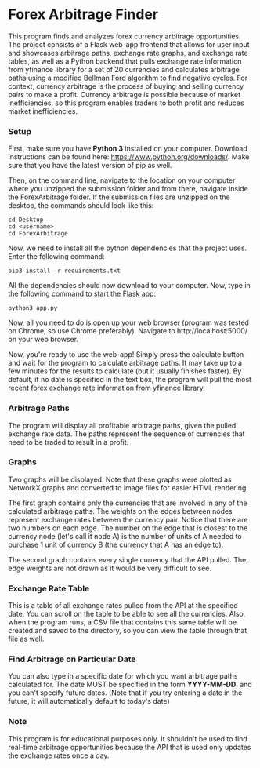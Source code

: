 # Forex Arbitrage Finder

This program finds and analyzes forex currency arbitrage opportunities.
The project consists of a Flask web-app frontend that allows for user input and
showcases arbitrage paths, exchange rate graphs, and exchange rate tables, as well
as a Python backend that pulls exchange rate information from yfinance library for a set of 20 currencies
and calculates arbitrage paths using a modified Bellman Ford algorithm to find negative cycles.
For context, currency arbitrage is the process of buying and selling currency pairs to make a profit.
Currency arbitrage is possible because of market inefficiencies, so this program enables traders to both profit and reduces market inefficiencies.

### Setup

First, make sure you have **Python 3** installed on your computer. Download instructions
can be found here: https://www.python.org/downloads/. Make sure that you have the
latest version of pip as well.

Then, on the command line, navigate to the location on your computer where you
unzipped the submission folder and from there, navigate inside the ForexArbitrage
folder. If the submission files are unzipped on the desktop, the commands should look
like this:

```
cd Desktop
cd <username>
cd ForexArbitrage
```

Now, we need to install all the python dependencies that the project uses. Enter
the following command:

```
pip3 install -r requirements.txt
```

All the dependencies should now download to your computer.
Now, type in the following command to start the Flask app:

```
python3 app.py
```

Now, all you need to do is open up your web browser (program was tested on Chrome, so
use Chrome preferably). Navigate to http://localhost:5000/ on your web browser.

Now, you're ready to use the web-app! Simply press the calculate button and wait
for the program to calculate arbitrage paths. It may take up to a few minutes for the
results to calculate (but it usually finishes faster).
By default, if no date is specified in the text box, the program will pull the most
recent forex exchange rate information from yfinance library.

### Arbitrage Paths

The program will display all profitable arbitrage paths, given the pulled exchange
rate data. The paths represent the sequence of currencies that need to be traded
to result in a profit.

### Graphs

Two graphs will be displayed. Note that these graphs were plotted as NetworkX
graphs and converted to image files for easier HTML rendering.

The first graph contains only the currencies that
are involved in any of the calculated arbitrage paths. The weights on
the edges between nodes represent exchange rates between the currency pair. Notice
that there are two numbers on each edge. The number on the edge
that is closest to the currency node (let's call it node A) is the number of units of A needed
to purchase 1 unit of currency B (the currency that A has an edge to).

The second graph contains every single currency that the API pulled. The edge weights
are not drawn as it would be very difficult to see.

### Exchange Rate Table

This is a table of all exchange rates pulled from the API at the specified date. You can
scroll on the table to be able to see all the currencies. Also, when the program runs, a CSV file
that contains this same table will be created and saved to the directory, so you can view the table
through that file as well.

### Find Arbitrage on Particular Date

You can also type in a specific date for which you want arbitrage paths calculated for.
The date MUST be specified in the form **YYYY-MM-DD**, and you can't specify future dates. (Note
that if you try entering a date in the future, it will automatically default to today's date)

### Note

This program is for educational purposes only. It shouldn't be used to find real-time
arbitrage opportunities because the API that is used only updates the exchange rates
once a day.
